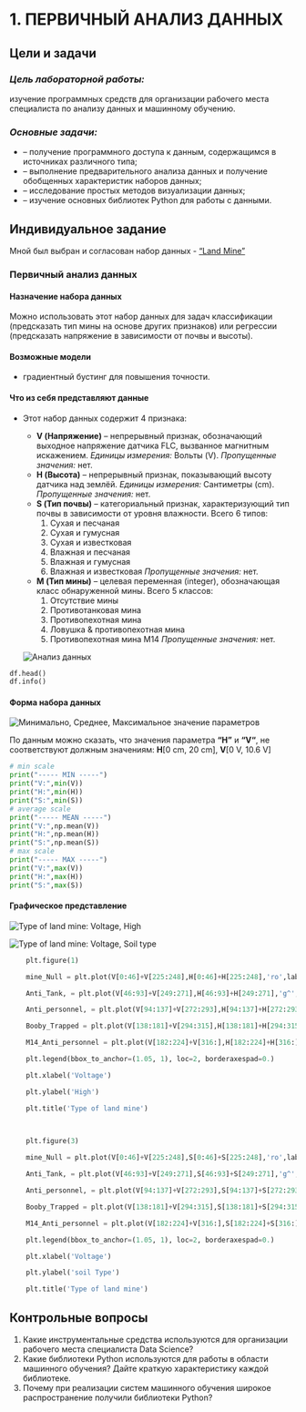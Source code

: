 # 1. ПЕРВИЧНЫЙ АНАЛИЗ ДАННЫХ

## Цели и задачи

### *Цель лабораторной работы:*

 изучение программных средств для  организации рабочего места специалиста по анализу данных и машинному  обучению.  

### *Основные задачи:*

-  – получение программного доступа к данным, содержащимся в  источниках различного типа;
-  – выполнение предварительного анализа данных и получение  обобщенных характеристик наборов данных;
-  – исследование простых методов визуализации данных;
-  – изучение основных библиотек Python для работы с данными.  

## Индивидуальное задание

Мной был выбран и согласован набор данных - [“Land Mine”](https://archive.ics.uci.edu/dataset/763/land+mines-1)

### Первичный анализ данных

#### **Назначение набора данных**

Можно использовать этот набор данных для задач классификации (предсказать тип мины на основе других признаков) или регрессии (предсказать напряжение в зависимости от почвы и высоты).

#### **Возможные модели**

- градиентный бустинг для повышения точности.

#### **Что из себя представляют данные**

- Этот набор данных содержит 4 признака:
  - **V (Напряжение)** – непрерывный признак, обозначающий выходное напряжение датчика FLC, вызванное магнитным искажением.
     *Единицы измерения:* Вольты (V).
     *Пропущенные значения:* нет.
  - **H (Высота)** – непрерывный признак, показывающий высоту датчика над землёй.
     *Единицы измерения:* Сантиметры (cm).
     *Пропущенные значения:* нет.
  - **S (Тип почвы)** – категориальный признак, характеризующий тип почвы в зависимости от уровня влажности. Всего 6 типов:
    1. Сухая и песчаная
    2. Сухая и гумусная
    3. Сухая и известковая
    4. Влажная и песчаная
    5. Влажная и гумусная
    6. Влажная и известковая
        *Пропущенные значения:* нет.
  - **M (Тип мины)** – целевая переменная (integer), обозначающая класс обнаруженной мины. Всего 5 классов:
    1. Отсутствие мины
    2. Противотанковая мина
    3. Противопехотная мина
    4. Ловушка & противопехотная мина
    5. Противопехотная мина M14
        *Пропущенные значения:* нет.

   ![Анализ данных](/api/attachments.redirect?id=74638d33-2b91-4908-82f6-8cfdefe6e27f "Анализ данных|||aspect=0.6167832167832172")

```python
df.head()    
df.info()
```


#### **Форма набора данных**

 ![Минимально, Среднее, Максимальное значение параметров](/api/attachments.redirect?id=3cec6944-6fd0-45cd-af1c-54945fca0cb7 "Минимально, Среднее, Максимальное значение параметров|||aspect=0.485714285714286")

По данным можно сказать, что значения параметра **“H”** и **“V“**, не соответствуют должным значениям: **H**[0 cm, 20 cm], **V**[0 V, 10.6 V]

```python
# min scale
print("----- MIN -----")
print("V:",min(V))
print("H:",min(H))
print("S:",min(S))
# average scale    
print("----- MEAN -----")    
print("V:",np.mean(V))    
print("H:",np.mean(H))    
print("S:",np.mean(S))        
# max scale    
print("----- MAX -----")    
print("V:",max(V))    
print("H:",max(H))    
print("S:",max(S))
```


#### **Графическое представление**

 ![Type of land mine: Voltage, High](/api/attachments.redirect?id=12f615a9-a5e4-40f7-a702-d5e2d77df809 "Type of land mine: Voltage, High|||aspect=1")

 ![Type of land mine: Voltage, Soil type](/api/attachments.redirect?id=6337d912-dc92-4860-bb47-7cae92250ac8 "Type of land mine: Voltage, Soil type|||aspect=1")

```python
    plt.figure(1)

    mine_Null = plt.plot(V[0:46]+V[225:248],H[0:46]+H[225:248],'ro',label='Null')

    Anti_Tank, = plt.plot(V[46:93]+V[249:271],H[46:93]+H[249:271],'g^',label='Anti Tank')

    Anti_personnel, = plt.plot(V[94:137]+V[272:293],H[94:137]+H[272:293],'bs',label='Anti personnel')

    Booby_Trapped = plt.plot(V[138:181]+V[294:315],H[138:181]+H[294:315],'k*',label='booby trapped')

    M14_Anti_personnel = plt.plot(V[182:224]+V[316:],H[182:224]+H[316:],'mD',label='M14 anti personnel')

    plt.legend(bbox_to_anchor=(1.05, 1), loc=2, borderaxespad=0.)

    plt.xlabel('Voltage')

    plt.ylabel('High')

    plt.title('Type of land mine')

 

    plt.figure(3)

    mine_Null = plt.plot(V[0:46]+V[225:248],S[0:46]+S[225:248],'ro',label='Null')

    Anti_Tank, = plt.plot(V[46:93]+V[249:271],S[46:93]+S[249:271],'g^',label='Anti Tank')

    Anti_personnel, = plt.plot(V[94:137]+V[272:293],S[94:137]+S[272:293],'bs',label='Anti personnel')

    Booby_Trapped = plt.plot(V[138:181]+V[294:315],S[138:181]+S[294:315],'k*',label='booby trapped')

    M14_Anti_personnel = plt.plot(V[182:224]+V[316:],S[182:224]+S[316:],'mD',label='M14 anti personnel')

    plt.legend(bbox_to_anchor=(1.05, 1), loc=2, borderaxespad=0.)

    plt.xlabel('Voltage')

    plt.ylabel('soil Type')

    plt.title('Type of land mine')
```

## Контрольные вопросы

1.  Какие инструментальные средства используются для организации  рабочего места специалиста Data Science?  
2.  Какие библиотеки Python используются для работы в области  машинного обучения? Дайте краткую характеристику каждой библиотеке.  
3.  Почему при реализации систем машинного обучения широкое  распространение получили библиотеки Python?  



